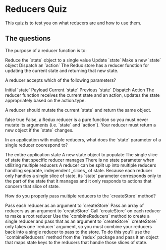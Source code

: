 # Reducers Quiz

This quiz is to test you on what reducers are and how to use them.

## The questions

<quiz>
  <question>
    <p>
      The purpose of a reducer function is to:
    </p>
    <answer>Reduce the `state` object to a single value</answer>
    <answer correct>Update `state`</answer>
    <answer>Make a new `state` object</answer>
    <answer>Dispatch an `action`</answer>
    <explanation>
      The Redux store has a reducer function for updating the current state and 
      returning that new state. 
    </explanation>
  </question>
</quiz>
<quiz>
  <question multiple>
    <p>
      A reducer accepts which of the following parameters? 
    </p>
    <answer>Initial `state`</answer>
    <answer>Payload</answer>
    <answer correct>Current `state`</answer>
    <answer>Previous `state`</answer>
    <answer>Dispatch</answer>
    <answer correct>Action</answer>
    <explanation>
      The reducer function receives the current state and an action, updates the
      state appropriately based on the action.type. 
    </explanation>
  </question>
</quiz>
<quiz>
  <question>
    <p>
      A reducer should mutate the current `state` and return the same object.
    </p>
    <answer correct>false</answer>
    <answer>true</answer>
    <explanation>
      False, a Redux reducer is a pure function so you must never mutate its 
      arguments (i.e. `state` and `action`). Your reducer must return a new 
      object if the `state` changes.
    </explanation>
  </question>
</quiz>
<quiz>
  <question>
    <p>
      In an application with muliple reducers, what does the `state` parameter 
      of a single reducer coorespond to? 
    </p>
    <answer>The entire application state</answer>
    <answer>A new state object to populate</answer>
    <answer correct>The single slice of state that specific reducer manages
    </answer>
    <answer>There is no state parameter when utilizing multiple reducers
    </answer>
    <explanation>
      A reducer can be split up into multiple reducers handling separate,
      independent _slices_ of state. Because each reducer only handles a single 
      slice of state, its `state` parameter corresponds only to the part of 
      the state that it manages and it only responds to actions that concern 
      that slice of state.
    </explanation>
  </question>
</quiz>
<quiz>
  <question>
    <p>
      How do you properly pass multiple reducers to the `createStore` method? 
    </p>
    <answer>Pass each reducer as an argument to `createStore`</answer>
    <answer>Pass an array of reducers as an argument to `createStore`</answer>
    <answer>Call `createStore` on each reducer to make a root reducer</answer>
    <answer correct>Use the `combineReducers` method to create a single reducer 
    and pass that as an argument to `createStore`</answer>
    <explanation>
    `createStore` only takes one `reducer` argument, so you must combine your 
    reducers back into a single reducer to pass to the store. To do this you'll 
    use the `combineReducers` method from the `redux` package and pass it an 
    object that maps state keys to the reducers that handle those slices of 
    state. 
    </explanation>
  </question>
</quiz>
